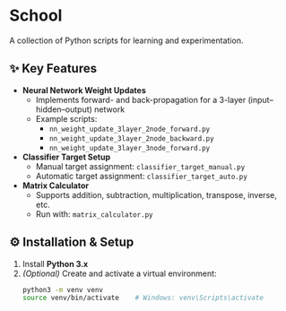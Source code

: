 # School

A collection of Python scripts for learning and experimentation.

## ✨ Key Features
- **Neural Network Weight Updates**  
  - Implements forward- and back-propagation for a 3-layer (input–hidden–output) network  
  - Example scripts:  
    - `nn_weight_update_3layer_2node_forward.py`  
    - `nn_weight_update_3layer_2node_backward.py`  
    - `nn_weight_update_3layer_3node_forward.py`
- **Classifier Target Setup**  
  - Manual target assignment: `classifier_target_manual.py`  
  - Automatic target assignment: `classifier_target_auto.py`
- **Matrix Calculator**  
  - Supports addition, subtraction, multiplication, transpose, inverse, etc.  
  - Run with: `matrix_calculator.py`

## ⚙️ Installation & Setup
1. Install **Python 3.x**  
2. *(Optional)* Create and activate a virtual environment:  
   ```bash
   python3 -m venv venv
   source venv/bin/activate    # Windows: venv\Scripts\activate
